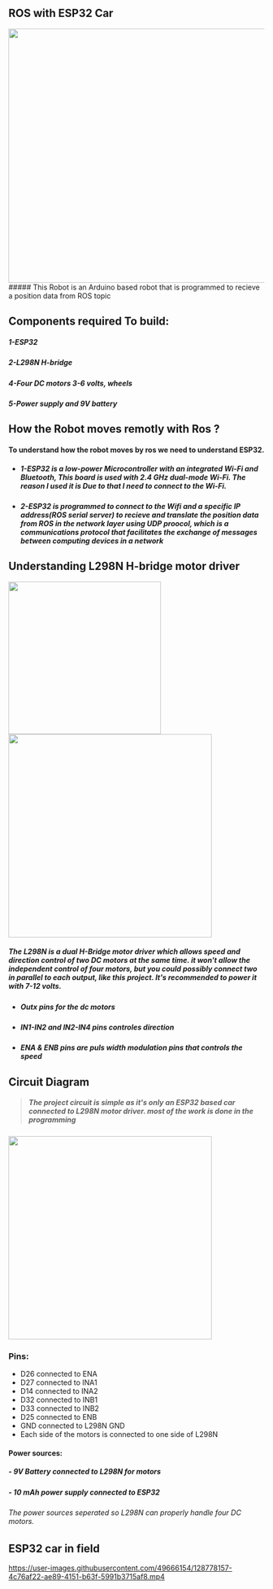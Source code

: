 ## ROS with ESP32 Car
<img src="https://user-images.githubusercontent.com/49666154/140627889-2706b877-a53e-4a2d-8aa4-bf0fc475fcfe.jpg" width="700px" height="500" > 
##### This Robot is an Arduino based robot that is programmed to recieve a position data from ROS topic 

## Components required To build:
##### 1-ESP32
##### 2-L298N H-bridge
##### 4-Four DC motors 3-6 volts, wheels
##### 5-Power supply and 9V battery 

## How the Robot moves remotly with Ros ?
#### To understand how the robot moves by ros we need to understand ESP32.
- ##### 1-ESP32 is a low-power Microcontroller with an integrated Wi-Fi and Bluetooth, This board is used with 2.4 GHz dual-mode Wi-Fi. The reason I used it is Due to that I need to connect to the Wi-Fi.
- ##### 2-ESP32 is programmed to connect to the Wifi and a specific IP address(ROS serial server) to recieve and translate the position data from ROS in the network layer using UDP proocol, which is a communications protocol that facilitates the exchange of messages between computing devices in a network

## Understanding L298N H-bridge motor driver  
<img src="https://user-images.githubusercontent.com/49666154/128776326-36a2416f-9356-49f9-842e-ab9bff2704f0.jpeg" width="300px" > <img src="https://user-images.githubusercontent.com/49666154/128803887-7bc041e8-9c74-42aa-8f75-aa2c68efa30d.png" width="400px" >

##### The L298N is a dual H-Bridge motor driver which allows speed and direction control of two DC motors at the same time. it won't allow the independent control of four motors, but you could possibly connect two in parallel to each output, like this project. It's recommended to power it with 7-12 volts.

- ##### Outx pins for the dc motors
- ##### IN1-IN2 and IN2-IN4 pins controles direction 
- ##### ENA & ENB pins are puls width modulation pins that controls the speed
 

## Circuit Diagram 

> ##### The project circuit is simple as it's only an ESP32 based car connected to L298N motor driver. most of the work is done in the programming
<img src="https://user-images.githubusercontent.com/49666154/140627997-56d5b1d7-0122-40ee-bfb3-f7173aa30856.jpg" width="400px" >

### Pins:
- D26 connected to ENA
- D27 connected to INA1
- D14 connected to INA2
- D32 connected to INB1
- D33 connected to INB2
- D25 connected to ENB
- GND connected to L298N GND
- Each side of the motors is connected to one side of L298N 

#### Power sources:
##### - 9V Battery connected to L298N for motors 
##### - 10 mAh power supply connected to ESP32
###### The power sources seperated so L298N can properly handle four DC motors.

## ESP32 car in field
https://user-images.githubusercontent.com/49666154/128778157-4c76af22-ae89-4151-b63f-5991b3715af8.mp4

